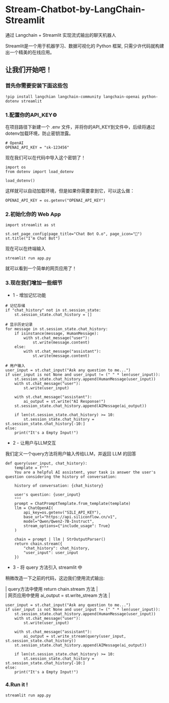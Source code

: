 # Stream-Chatbot-by-LangChain-Streamlit
通过 Langchain + Streamlit 实现流式输出的聊天机器人

Streamlit是一个用于机器学习、数据可视化的 Python 框架, 只需少许代码就构建出一个精美的在线应用。

## 让我们开始吧！
### 首先你需要安装下面这些包
```{.python .input}
!pip install langchian langchain-community langchain-openai python-dotenv streamlit
```

### 1.配置你的API_KEY⚙
在项目路径下新建一个  .env  文件，并将你的API_KEY到文件中，后续将通过dotenv加载环境，防止密钥泄露。
```{.python .input}
# OpenAI
OPENAI_API_KEY = "sk-123456"
```

现在我们可以在代码中导入这个密钥了！

```{.python .input}
import os
from dotenv import load_dotenv

load_dotenv()
```
这样就可以自动加载环境，但是如果你需要拿到它，可以这么做：
```{.python .input}
OPENAI_API_KEY = os.getenv("OPENAI_API_KEY")
```

### 2.初始化你的 Web App
```{.python .input}
import streamlit as st

st.set_page_config(page_title="Chat Bot O.o", page_icon="🚀")
st.title("I'm Chat Bot")
```
现在可以在终端输入
```{.python .input}
streamlit run app.py
```
就可以看到一个简单的网页应用了！

### 3.现在我们增加一些细节

- 1 - 增加记忆功能
```{.python .input}
# 记忆存储
if "chat_history" not in st.session_state:
    st.session_state.chat_history = []
   
# 显示历史记录
for message in st.session_state.chat_history:
    if isinstance(message, HumanMessage):
        with st.chat_message("user"):
            st.write(message.content)
    else:
        with st.chat_message("assistant"):
            st.write(message.content)

# 用户输入
user_input = st.chat_input("Ask any question to me...")
if user_input is not None and user_input != (" " * len(user_input)):
    st.session_state.chat_history.append(HumanMessage(user_input))
    with st.chat_message("user"):
        st.write(user_input)

    with st.chat_message("assistant"):
        ai_output = st.write("AI Response!")
    st.session_state.chat_history.append(AIMessage(ai_output))

    if len(st.session_state.chat_history) >= 10:
        st.session_state.chat_history = st.session_state.chat_history[-10:]
else:
    print("It's a Empty Input!")
```
- 2 - 让用户与LLM交互  

我们定义一个query方法将用户输入传给LLM，并返回 LLM 的回答
```{.python .input}
def query(user_input, chat_history):
    template = f"""
    You are a helpful AI assistent, your task is answer the user's question considering the history of conversation:
    
    history of conversation: {chat_history}
    
    user's question: {user_input}
    """
    prompt = ChatPromptTemplate.from_template(template)
    llm = ChatOpenAI(
        api_key=os.getenv("SILI_API_KEY"),
        base_url="https://api.siliconflow.cn/v1",
        model="Qwen/Qwen2-7B-Instruct",
        stream_options={"include_usage": True}
    )

    chain = prompt | llm | StrOutputParser()
    return chain.stream({
        "chat_history": chat_history,
        "user_input": user_input
    })
```

- 3 - 将 query 方法引入 streamlit 中

稍微改造一下之前的代码，这边我们使用流式输出:

  |  query方法中使用 return chain.stream 方法        |  
  |  网页应用中使用 ai_output = st.write_stream 方法  |

```{.python .input}
user_input = st.chat_input("Ask any question to me...")
if user_input is not None and user_input != (" " * len(user_input)):
    st.session_state.chat_history.append(HumanMessage(user_input))
    with st.chat_message("user"):
        st.write(user_input)

    with st.chat_message("assistant"):
        ai_output = st.write_stream(query(user_input, st.session_state.chat_history))
    st.session_state.chat_history.append(AIMessage(ai_output))

    if len(st.session_state.chat_history) >= 10:
        st.session_state.chat_history = st.session_state.chat_history[-10:]
else:
    print("It's a Empty Input!")
```
### 4.Run it !
```{.python .input}
streamlit run app.py
```